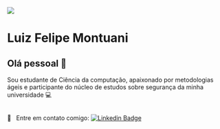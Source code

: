 <img width="auto" src="https://avatars.githubusercontent.com/u/51980389?s=460&u=3a43d2d3c2a84a3504331c3d0b75847c97307f2b&v=4">


# Luiz Felipe Montuani

## Olá pessoal 👋
Sou estudante de Ciência da computação, apaixonado por metodologias ágeis e participante do núcleo de estudos sobre segurança da minha universidade :computer:

 <br/> :email: &nbsp; Entre em contato comigo: [![Linkedin Badge](https://img.shields.io/badge/-Luiz_Felipe-blue?style=flat-square&logo=Linkedin&logoColor=white&link=https://www.linkedin.com/in/luizmontuani/)](https://www.linkedin.com/in/luizmontuani/) 
